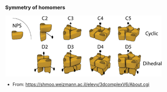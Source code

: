### Symmetry of homomers

![Symmetry of homomers](https://github.com/asdstory/Atomic-Model-Building-and-Refine/blob/master/Images/allsyms.png)

- From: https://shmoo.weizmann.ac.il/elevy/3dcomplexV6/About.cgi
